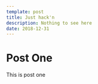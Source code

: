 ```yaml
---
template: post
title: Just hack'n
description: Nothing to see here
date: 2018-12-31
---
```


# Post One

This is post one
